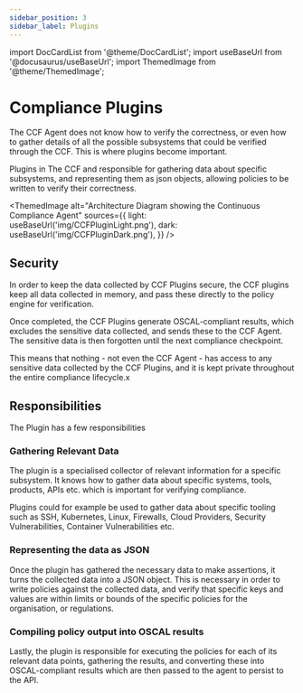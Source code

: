 ```yaml
---
sidebar_position: 3
sidebar_label: Plugins
---
```


import DocCardList from '@theme/DocCardList';
import useBaseUrl from '@docusaurus/useBaseUrl';
import ThemedImage from '@theme/ThemedImage';

# Compliance Plugins

The CCF Agent does not know how to verify the correctness, or even how to gather details of all the possible subsystems
that could be verified through the CCF. This is where plugins become important. 

Plugins in The CCF and responsible for gathering data about specific subsystems, and representing them as json 
objects, allowing policies to be written to verify their correctness. 

<ThemedImage
    alt="Architecture Diagram showing the Continuous Compliance Agent"
    sources={{
        light: useBaseUrl('img/CCFPluginLight.png'),
        dark: useBaseUrl('img/CCFPluginDark.png'),
    }}
/>

## Security

In order to keep the data collected by CCF Plugins secure, the CCF plugins keep all data collected in memory, and pass 
these directly to the policy engine for verification. 

Once completed, the CCF Plugins generate OSCAL-compliant results, which excludes the sensitive data collected, and sends 
these to the CCF Agent. The sensitive data is then forgotten until the next compliance checkpoint. 

This means that nothing - not even the CCF Agent - has access to any sensitive data collected by the CCF Plugins, and 
it is kept private throughout the entire compliance lifecycle.x 

## Responsibilities

The Plugin has a few responsibilities

### Gathering Relevant Data

The plugin is a specialised collector of relevant information for a specific subsystem. It knows how to gather data
about specific systems, tools, products, APIs etc. which is important for verifying compliance. 

Plugins could for example be used to gather data about specific tooling such as SSH, Kubernetes, Linux, Firewalls, 
Cloud Providers, Security Vulnerabilities, Container Vulnerabilities etc. 

### Representing the data as JSON

Once the plugin has gathered the necessary data to make assertions, it turns the collected data into a 
JSON object. This is necessary in order to write policies against the collected data, and verify that specific keys and 
values are within limits or bounds of the specific policies for the organisation, or regulations. 

### Compiling policy output into OSCAL results

Lastly, the plugin is responsible for executing the policies for each of its relevant data points, gathering 
the results, and converting these into OSCAL-compliant results which are then passed to the agent to persist to the API. 

